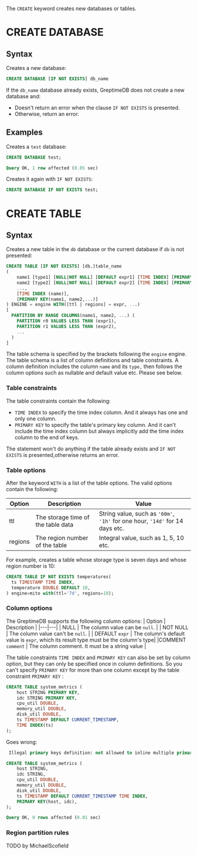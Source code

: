 The `CREATE` keyword creates new databases or tables.

# CREATE DATABASE
## Syntax
Creates a new database:
```sql
CREATE DATABASE [IF NOT EXISTS] db_name
```

If  the `db_name` database already exists, GreptimeDB does not create a new database and:
* Doesn't return an error when the clause `IF NOT EXISTS` is presented.
* Otherwise, return an error.

## Examples

Creates a `test` database:
```sql
CREATE DATABASE test;
```
```sql
Query OK, 1 row affected (0.05 sec)
```

Creates it again with `IF NOT EXISTS`:
```sql
CREATE DATABASE IF NOT EXISTS test;
```

# CREATE TABLE

## Syntax
Creates a new table in the `db` database or the current database if `db` is not presented:
```sql
CREATE TABLE [IF NOT EXISTS] [db.]table_name
(
    name1 [type1] [NULL|NOT NULL] [DEFAULT expr1] [TIME INDEX] [PRIMARY KEY] COMMENT comment,
    name2 [type2] [NULL|NOT NULL] [DEFAULT expr2] [TIME INDEX] [PRIMARY KEY] COMMENT comment,
    ...,
    [TIME INDEX (name)],
    [PRIMARY KEY(name1, name2,...)]
) ENGINE = engine WITH([ttl | regions] = expr, ...)
[
  PARTITION BY RANGE COLUMNS(name1, name2, ...) (
    PARTITION r0 VALUES LESS THAN (expr1),
    PARTITION r1 VALUES LESS THAN (expr2),
    ...
  )
]
```

The table schema is specified by the brackets following the `engine` engine. The table schema is a list of column definitions and table constraints.
A column definition includes the column `name` and its `type,` then follows the column options such as nullable and default value etc. Please see below.

### Table constraints
The table constraints contain the following:
*  `TIME INDEX` to specify the time index column. And it always has one and only one column.
*  `PRIMARY KEY` to specify the table's primary key column. And it can't include the time index column but always implicitly add the time index column to the end of keys.

The statement won't do anything if the table already exists and `IF NOT EXISTS` is presented,otherwise returns an error.

### Table options
After the keyword `WITH` is a list of the table options. The valid options contain the following:

| Option  | Description  | Value |
|---|---|---|
| ttl  | The storage time of the table data  |   String value, such as `'60m'`, `'1h'` for one hour, `'14d'` for 14 days etc. |
|  regions | The region number of the table  | Integral value, such as 1, 5, 10 etc. |

For example, creates a table whose storage type is seven days and whose region number is 10:
```sql
CREATE TABLE IF NOT EXISTS temperatures(
  ts TIMESTAMP TIME INDEX,
  temperature DOUBLE DEFAULT 10,
) engine=mito with(ttl='7d', regions=10);
```

### Column options

The GreptimeDB supports the following column options:
| Option  | Description |
|---|---|
| NULL  | The column value can be `null`.  |
|  NOT NULL | The column value can't be `null`. |
| DEFAULT `expr` | The column's default value is `expr`, which its result type must be the column's type|
|COMMENT `comment` | The column comment. It must be a string value |

The table constraints `TIME INDEX` and `PRIMARY KEY` can also be set by column option, but they can only be specified once in column definitions. So you can't specify `PRIMARY KEY` for more than one column except by the table constraint `PRIMARY KEY` :
```sql
CREATE TABLE system_metrics (
    host STRING PRIMARY KEY,
    idc STRING PRIMARY KEY,
    cpu_util DOUBLE,
    memory_util DOUBLE,
    disk_util DOUBLE,
    ts TIMESTAMP DEFAULT CURRENT_TIMESTAMP,
    TIME INDEX(ts)
);
```

Goes wrong:
```sql
 Illegal primary keys definition: not allowed to inline multiple primary keys in columns options
```

```sql
CREATE TABLE system_metrics (
    host STRING,
    idc STRING,
    cpu_util DOUBLE,
    memory_util DOUBLE,
    disk_util DOUBLE,
    ts TIMESTAMP DEFAULT CURRENT_TIMESTAMP TIME INDEX,
    PRIMARY KEY(host, idc),
);
```
```sql
Query OK, 0 rows affected (0.01 sec)
```

### Region partition rules

TODO by MichaelScofield

